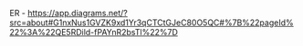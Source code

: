 ER - https://app.diagrams.net/?src=about#G1nxNus1GVZK9xd1Yr3qCTCtGJeC80O5QC#%7B%22pageId%22%3A%22QE5RDild-fPAYnR2bsTl%22%7D
